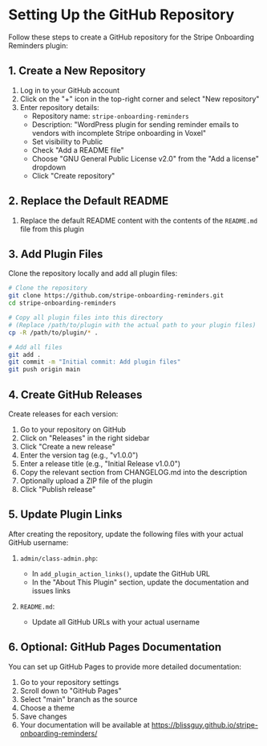 # Setting Up the GitHub Repository

Follow these steps to create a GitHub repository for the Stripe Onboarding Reminders plugin:

## 1. Create a New Repository

1. Log in to your GitHub account
2. Click on the "+" icon in the top-right corner and select "New repository"
3. Enter repository details:
   - Repository name: `stripe-onboarding-reminders`
   - Description: "WordPress plugin for sending reminder emails to vendors with incomplete Stripe onboarding in Voxel"
   - Set visibility to Public
   - Check "Add a README file"
   - Choose "GNU General Public License v2.0" from the "Add a license" dropdown
   - Click "Create repository"

## 2. Replace the Default README

1. Replace the default README content with the contents of the `README.md` file from this plugin

## 3. Add Plugin Files

Clone the repository locally and add all plugin files:

```bash
# Clone the repository
git clone https://github.com/stripe-onboarding-reminders.git
cd stripe-onboarding-reminders

# Copy all plugin files into this directory
# (Replace /path/to/plugin with the actual path to your plugin files)
cp -R /path/to/plugin/* .

# Add all files
git add .
git commit -m "Initial commit: Add plugin files"
git push origin main
```

## 4. Create GitHub Releases

Create releases for each version:

1. Go to your repository on GitHub
2. Click on "Releases" in the right sidebar
3. Click "Create a new release"
4. Enter the version tag (e.g., "v1.0.0")
5. Enter a release title (e.g., "Initial Release v1.0.0")
6. Copy the relevant section from CHANGELOG.md into the description
7. Optionally upload a ZIP file of the plugin
8. Click "Publish release"

## 5. Update Plugin Links

After creating the repository, update the following files with your actual GitHub username:

1. `admin/class-admin.php`:

   - In `add_plugin_action_links()`, update the GitHub URL
   - In the "About This Plugin" section, update the documentation and issues links

2. `README.md`:
   - Update all GitHub URLs with your actual username

## 6. Optional: GitHub Pages Documentation

You can set up GitHub Pages to provide more detailed documentation:

1. Go to your repository settings
2. Scroll down to "GitHub Pages"
3. Select "main" branch as the source
4. Choose a theme
5. Save changes
6. Your documentation will be available at https://blissguy.github.io/stripe-onboarding-reminders/
